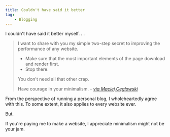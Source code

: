 ```yaml
---
title: Couldn't have said it better
tag:
    - Blogging
---
```


I couldn't have said it better myself. . .

> I want to share with you my simple two-step secret to improving the performance of any website.
>
> - Make sure that the most important elements of the page download and render first.
> - Stop there.
> 
> You don't need all that other crap. 
>
> Have courage in your minimalism. - *[via Maciej Cegłowski](https://idlewords.com/talks/website_obesity.htm)*

From the perspective of running a personal blog, I wholeheartedly agree with this. To some extent, it also applies to every website ever. 

But. 

If you're paying me to make a website, I appreciate minimalism might not be your jam.
